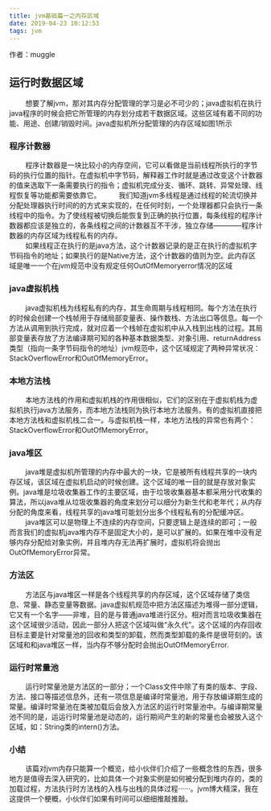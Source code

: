 ```yaml
---
title: jvm基础篇一之内存区域
date: 2019-04-23 10:12:53
tags: jvm
---
```

作者：muggle
## 运行时数据区域
 &emsp; &emsp;想要了解jvm，那对其内存分配管理的学习是必不可少的；java虚拟机在执行java程序的时候会把它所管理的内存划分成若干数据区域。这些区域有着不同的功能、用途、创建/销毁时间。java虚拟机所分配管理的内存区域如图1所示

###  程序计数器
&emsp; &emsp;程序计数器是一块比较小的内存空间，它可以看做是当前线程所执行的字节码的执行位置的指针。在虚拟机中字节码，解释器工作时就是通过改变这个计数器的值来选取下一条需要执行的指令；虚拟机完成分支、循环、跳转、异常处理、线程恢复等功能都需要依靠它。
&emsp; &emsp;我们知道jvm多线程是通过线程的轮流切换并分配处理器执行时间的的方式来实现的，在任何时刻，一个处理器都只会执行一条线程中的指令。为了使线程被切换后能恢复到正确的执行位置，每条线程的程序计数器都应该是独立的，各条线程之间的计数器互不干涉，独立存储————程序计数器的内存区域为线程私有的内存。<br/>
&emsp; &emsp;如果线程正在执行的是java方法，这个计数器记录的是正在执行的虚拟机字节码指令的地址；如果执行的是Native方法，这个计数器的值则为空。此内存区域是唯一一个在jvm规范中没有规定任何OutOfMemoryerror情况的区域

<!--more-->

###  java虚拟机栈
&emsp; &emsp;java虚拟机栈为线程私有的内存，其生命周期与线程相同。每个方法在执行的时候会创建一个栈帧用于存储局部变量表、操作数栈、方法出口等信息。每一个方法从调用到执行完成，就对应着一个栈帧在虚拟机中从入栈到出栈的过程。其局部变量表存放了方法编译期可知的各种基本数据类型、对象引用、returnAddress类型（指向一条字节码指令的地址）jvm规范中，这个区域规定了两种异常状况：StackOverflowError和OutOfMemoryError。
###  本地方法栈
&emsp; &emsp;本地方法栈的作用和虚拟机栈的作用很相似，它们的区别在于虚拟机栈为虚拟机执行java方法服务，而本地方法栈则为执行本地方法服务。有的虚拟机直接把本地方法栈和虚拟机栈二合一。与虚拟机栈一样，本地方法栈的异常也有两个：StackOverflowError和OutOfMemoryError。
###  java堆区
&emsp; &emsp;java堆是虚拟机所管理的内存中最大的一块，它是被所有线程共享的一块内存区域，该区域在虚拟机启动的时候创建。这个区域的唯一目的就是存放对象实例。java堆是垃圾收集器工作的主要区域，由于垃圾收集器基本都采用分代收集的算法，所以java堆从垃圾收集器的角度来划分可以细分为新生代和老年代；从内存分配的角度来看，线程共享的java堆可能划分出多个线程私有的分配缓冲区。<br/>
&emsp; &emsp;java堆区可以是物理上不连续的内存空间，只要逻辑上是连续的即可；一般而言我们的虚拟机java堆内存不是固定大小的，是可以扩展的。如果在堆中没有足够内存分配给对象实例，并且堆内存无法再扩展时，虚拟机将会抛出OutOfMemoryError异常。
###  方法区
&emsp; &emsp;方法区与java堆区一样是各个线程共享的内存区域，这个区域存储了类信息、常量、静态变量等数据。java虚拟机规范中把方法区描述为堆得一部分逻辑，它又有一个名字——非堆，目的是与普通java堆进行区分。相对而言垃圾收集器在这个区域很少活动，因此一部分人把这个区域叫做“永久代”。这个区域的内存回收目标主要是针对常量池的回收和类型的卸载，然而类型卸载的条件是很苛刻的。该区域和和java堆区一样，当内存不够分配时会抛出OutOfMemoryError.
###  运行时常量池
&emsp; &emsp;运行时常量池是方法区的一部分；一个Class文件中除了有类的版本、字段、方法、接口等描述信息外，还有一项信息是编译时常量池，用于存放编译期生成的常量。编译时常量池在类被加载后会放入方法区的运行时常量池中。与编译期常量池不同的是，运运行时常量池是动态的，运行期间产生的新的常量也会被放入这个区域，如：String类的intern()方法。

### 小结
&emsp; &emsp;该篇对jvm内存只能算一个概览，给小伙伴们介绍了一些概念性的东西，很多地方是值得去深入研究的，比如具体一个对象实例是如何被分配到堆内存的，类的加载过程，方法执行时方法栈的入栈与出栈的具体过程······。jvm博大精深，我在这提供一个梗概，小伙伴们如果有时间可以细细推敲推敲。